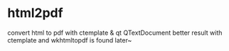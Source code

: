 # html2pdf
convert html to pdf with ctemplate &amp; qt QTextDocument
better result with ctemplate and wkhtmltopdf is found later~
